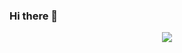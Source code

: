 ### Hi there 👋
<p align="center">
  <a href="https://skillicons.dev">
    <img src="https://skillicons.dev/icons?i=py,pytorch,react,git" />
  </a>
</p>
<!--
**dapetri/dapetri** is a ✨ _special_ ✨ repository because its `README.md` (this file) appears on your GitHub profile.

Here are some ideas to get you started:

- 🔭 I’m currently working on ...
- 🌱 I’m currently learning ...
- 👯 I’m looking to collaborate on ...
- 🤔 I’m looking for help with ...
- 💬 Ask me about ...
- 📫 How to reach me: ...
- 😄 Pronouns: ...
- ⚡ Fun fact: ...
-->
